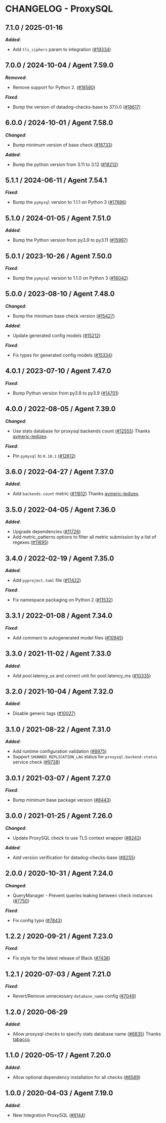 # CHANGELOG - ProxySQL

<!-- towncrier release notes start -->

## 7.1.0 / 2025-01-16

***Added***:

* Add `tls_ciphers` param to integration ([#19334](https://github.com/DataDog/integrations-core/pull/19334))

## 7.0.0 / 2024-10-04 / Agent 7.59.0

***Removed***:

* Remove support for Python 2. ([#18580](https://github.com/DataDog/integrations-core/pull/18580))

***Fixed***:

* Bump the version of datadog-checks-base to 37.0.0 ([#18617](https://github.com/DataDog/integrations-core/pull/18617))

## 6.0.0 / 2024-10-01 / Agent 7.58.0

***Changed***:

* Bump minimum version of base check ([#18733](https://github.com/DataDog/integrations-core/pull/18733))

***Added***:

* Bump the python version from 3.11 to 3.12 ([#18212](https://github.com/DataDog/integrations-core/pull/18212))

## 5.1.1 / 2024-06-11 / Agent 7.54.1

***Fixed***:

* Bump the `pymysql` version to 1.1.1 on Python 3 ([#17696](https://github.com/DataDog/integrations-core/pull/17696))

## 5.1.0 / 2024-01-05 / Agent 7.51.0

***Added***:

* Bump the Python version from py3.9 to py3.11 ([#15997](https://github.com/DataDog/integrations-core/pull/15997))

## 5.0.1 / 2023-10-26 / Agent 7.50.0

***Fixed***:

* Bump the `pymysql` version to 1.1.0 on Python 3 ([#16042](https://github.com/DataDog/integrations-core/pull/16042))

## 5.0.0 / 2023-08-10 / Agent 7.48.0

***Changed***:

* Bump the minimum base check version ([#15427](https://github.com/DataDog/integrations-core/pull/15427))

***Added***:

* Update generated config models ([#15212](https://github.com/DataDog/integrations-core/pull/15212))

***Fixed***:

* Fix types for generated config models ([#15334](https://github.com/DataDog/integrations-core/pull/15334))

## 4.0.1 / 2023-07-10 / Agent 7.47.0

***Fixed***:

* Bump Python version from py3.8 to py3.9 ([#14701](https://github.com/DataDog/integrations-core/pull/14701))

## 4.0.0 / 2022-08-05 / Agent 7.39.0

***Changed***:

* Use stats database for proxysql backends count ([#12555](https://github.com/DataDog/integrations-core/pull/12555)) Thanks [aymeric-ledizes](https://github.com/aymeric-ledizes).

***Fixed***:

* Pin `pymysql` to `0.10.1` ([#12612](https://github.com/DataDog/integrations-core/pull/12612))

## 3.6.0 / 2022-04-27 / Agent 7.37.0

***Added***:

* Add `backends.count` metric ([#11812](https://github.com/DataDog/integrations-core/pull/11812)) Thanks [aymeric-ledizes](https://github.com/aymeric-ledizes).

## 3.5.0 / 2022-04-05 / Agent 7.36.0

***Added***:

* Upgrade dependencies ([#11726](https://github.com/DataDog/integrations-core/pull/11726))
* Add metric_patterns options to filter all metric submission by a list of regexes ([#11695](https://github.com/DataDog/integrations-core/pull/11695))

## 3.4.0 / 2022-02-19 / Agent 7.35.0

***Added***:

* Add `pyproject.toml` file ([#11422](https://github.com/DataDog/integrations-core/pull/11422))

***Fixed***:

* Fix namespace packaging on Python 2 ([#11532](https://github.com/DataDog/integrations-core/pull/11532))

## 3.3.1 / 2022-01-08 / Agent 7.34.0

***Fixed***:

* Add comment to autogenerated model files ([#10945](https://github.com/DataDog/integrations-core/pull/10945))

## 3.3.0 / 2021-11-02 / Agent 7.33.0

***Added***:

* Add pool.latency_us and correct unit for pool.latency_ms ([#10335](https://github.com/DataDog/integrations-core/pull/10335))

## 3.2.0 / 2021-10-04 / Agent 7.32.0

***Added***:

* Disable generic tags ([#10027](https://github.com/DataDog/integrations-core/pull/10027))

## 3.1.0 / 2021-08-22 / Agent 7.31.0

***Added***:

* Add runtime configuration validation ([#8975](https://github.com/DataDog/integrations-core/pull/8975))
* Support `SHUNNED_REPLICATION_LAG` status for `proxysql.backend.status` service check ([#9738](https://github.com/DataDog/integrations-core/pull/9738))

## 3.0.1 / 2021-03-07 / Agent 7.27.0

***Fixed***:

* Bump minimum base package version ([#8443](https://github.com/DataDog/integrations-core/pull/8443))

## 3.0.0 / 2021-01-25 / Agent 7.26.0

***Changed***:

* Update ProxySQL check to use TLS context wrapper ([#8243](https://github.com/DataDog/integrations-core/pull/8243))

***Added***:

* Add version verification for datadog-checks-base ([#8255](https://github.com/DataDog/integrations-core/pull/8255))

## 2.0.0 / 2020-10-31 / Agent 7.24.0

***Changed***:

* QueryManager - Prevent queries leaking between check instances ([#7750](https://github.com/DataDog/integrations-core/pull/7750))

***Fixed***:

* Fix config typo ([#7843](https://github.com/DataDog/integrations-core/pull/7843))

## 1.2.2 / 2020-09-21 / Agent 7.23.0

***Fixed***:

* Fix style for the latest release of Black ([#7438](https://github.com/DataDog/integrations-core/pull/7438))

## 1.2.1 / 2020-07-03 / Agent 7.21.0

***Fixed***:

* Revert/Remove unnecessary `database_name` config ([#7049](https://github.com/DataDog/integrations-core/pull/7049))

## 1.2.0 / 2020-06-29

***Added***:

* Allow proxysql checks to specify stats database name ([#6835](https://github.com/DataDog/integrations-core/pull/6835)) Thanks [tabacco](https://github.com/tabacco).

## 1.1.0 / 2020-05-17 / Agent 7.20.0

***Added***:

* Allow optional dependency installation for all checks ([#6589](https://github.com/DataDog/integrations-core/pull/6589))

## 1.0.0 / 2020-04-03 / Agent 7.19.0

***Added***:

* New Integration ProxySQL ([#6144](https://github.com/DataDog/integrations-core/pull/6144))
